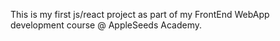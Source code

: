 This is my first js/react project as part of my FrontEnd WebApp development course @ AppleSeeds Academy.
